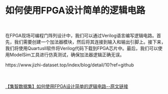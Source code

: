 <h1>如何使用FPGA设计简单的逻辑电路</h1><br /><p>在FPGA现场可编程门阵列设计中，我们可以通过Verilog语言编写逻辑电路。首先，我们需要创建一个加法器模块，然后将其连接到输入和输出引脚上。接下来，我们将使用QuartusII软件将Verilog代码下载到FPGA芯片中。最后，我们可以使用ModelSim工具进行仿真测试，确保加法器逻辑正确无误。</p><p>https://www.jizhi-dataset.top/index/blog/detail/10?ref=github</p><br /><br /><a href="https://www.jizhi-dataset.top/index/blog/detail/10?ref=github" target="_blank">【集智数据集】如何使用FPGA设计简单的逻辑电路--原文链接</a>